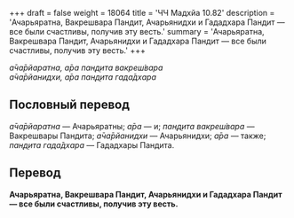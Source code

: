 +++
draft = false
weight = 18064
title = 'ЧЧ Мадхйа 10.82'
description = 'Ачарьяратна, Вакрешвара Пандит, Ачарьянидхи и Гададхара Пандит — все были счастливы, получив эту весть.'
summary = 'Ачарьяратна, Вакрешвара Пандит, Ачарьянидхи и Гададхара Пандит — все были счастливы, получив эту весть.'
+++

_а̄ча̄рйаратна, а̄ра пан̣д̣ита вакреш́вара  
а̄ча̄рйанидхи, а̄ра пан̣д̣ита гада̄дхара_

## Пословный перевод

_а̄ча̄рйаратна_ — Ачарьяратны; _а̄ра_ — и; _пан̣д̣ита_ _вакреш́вара_ — Вакрешвары Пандита; _а̄ча̄рйанидхи_ — Ачарьянидхи; _а̄ра_ — также; _пан̣д̣ита_ _гада̄дхара_ — Гададхары Пандита.

## Перевод

**Ачарьяратна, Вакрешвара Пандит, Ачарьянидхи и Гададхара Пандит — все были счастливы, получив эту весть.**
